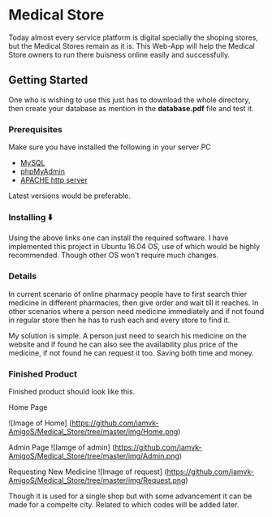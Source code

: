 # Medical Store
Today almost every service platform is digital specially the shoping stores, but the Medical Stores remain as it is. This 
Web-App will help the Medical Store owners to run there buisness online easily and successfully.

## Getting Started
One who is wishing to use this just has to download the whole directory, then create your database as mention in the 
**database.pdf** file and test it.

### Prerequisites
Make sure you have installed the following in your server PC
* [MySQL](https://dev.mysql.com/downloads/)
* [phpMyAdmin](https://www.phpmyadmin.net/downloads/)
* [APACHE http server](https://httpd.apache.org/download.cgi)

Latest versions would be preferable.

### Installing :arrow_down:
Using the above links one can install the required software. I have implemented this project in Ubuntu 16.04 OS, use of which
would be highly recommended. Though other OS won't require much changes.

### Details
In current scenario of online pharmacy people have to first search thier medicine in different pharmacies, then give order and
wait till it reaches.
In other scenarios where a person need medicine immediately and if not found in regular store then he has to rush each and
every store to find it.

My solution is simple. A person just need to search his medicine on the website and if found he can also see the availability
plus price of the medicine, if not found he can request it too. Saving both time and money.

### Finished Product
Finished product should look like this.

Home Page

![Image of Home]
(https://github.com/iamvk-AmigoS/Medical_Store/tree/master/img/Home.png)

Admin Page
![Iamge of admin]
(https://github.com/iamvk-AmigoS/Medical_Store/tree/master/img/Admin.png)

Requesting New Medicine
![Image of request]
(https://github.com/iamvk-AmigoS/Medical_Store/tree/master/img/Request.png)

Though it is used for a single shop but with some advancement it can be made for a compelte city. Related to which codes will
be added later.
